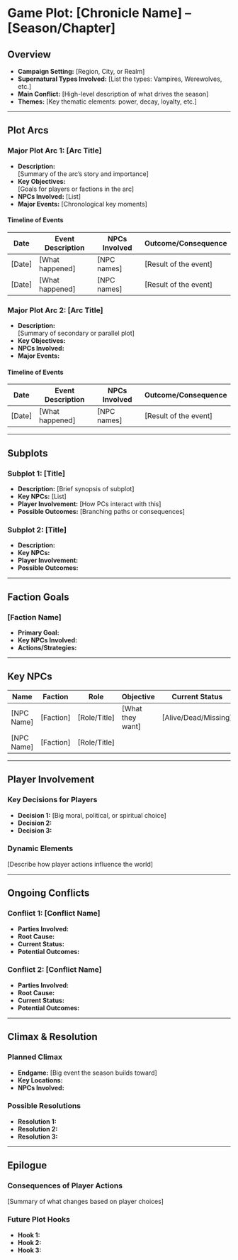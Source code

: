 # Game Plot: [Chronicle Name] – [Season/Chapter]

## Overview
- **Campaign Setting:** [Region, City, or Realm]
- **Supernatural Types Involved:** [List the types: Vampires, Werewolves, etc.]
- **Main Conflict:** [High-level description of what drives the season]
- **Themes:** [Key thematic elements: power, decay, loyalty, etc.]

---

## Plot Arcs

### Major Plot Arc 1: [Arc Title]
- **Description:**  
  [Summary of the arc’s story and importance]
- **Key Objectives:**  
  [Goals for players or factions in the arc]
- **NPCs Involved:** [List]
- **Major Events:** [Chronological key moments]

#### Timeline of Events
| **Date**  | **Event Description**                | **NPCs Involved**        | **Outcome/Consequence**               |
|-----------|--------------------------------------|--------------------------|---------------------------------------|
| [Date]    | [What happened]                      | [NPC names]              | [Result of the event]                 |
| [Date]    | [What happened]                      | [NPC names]              | [Result of the event]                 |

### Major Plot Arc 2: [Arc Title]
- **Description:**  
  [Summary of secondary or parallel plot]
- **Key Objectives:**  
- **NPCs Involved:**  
- **Major Events:**  

#### Timeline of Events
| **Date**  | **Event Description**                | **NPCs Involved**        | **Outcome/Consequence**               |
|-----------|--------------------------------------|--------------------------|---------------------------------------|
| [Date]    | [What happened]                      | [NPC names]              | [Result of the event]                 |

---

## Subplots

### Subplot 1: [Title]
- **Description:** [Brief synopsis of subplot]
- **Key NPCs:** [List]
- **Player Involvement:** [How PCs interact with this]
- **Possible Outcomes:** [Branching paths or consequences]

### Subplot 2: [Title]
- **Description:**  
- **Key NPCs:**  
- **Player Involvement:**  
- **Possible Outcomes:**  

---

## Faction Goals

### [Faction Name]
- **Primary Goal:**  
- **Key NPCs Involved:**  
- **Actions/Strategies:**  

<!-- Repeat as needed for each faction (e.g., Garou, Sabbat, Wraiths, etc.) -->

---

## Key NPCs

| **Name**              | **Faction**     | **Role**                         | **Objective**                             | **Current Status**  |
|-----------------------|----------------|----------------------------------|-------------------------------------------|----------------------|
| [NPC Name]            | [Faction]      | [Role/Title]                     | [What they want]                          | [Alive/Dead/Missing] |
| [NPC Name]            | [Faction]      | [Role/Title]                     |                                           |                      |

---

## Player Involvement

### Key Decisions for Players
- **Decision 1:** [Big moral, political, or spiritual choice]  
- **Decision 2:**  
- **Decision 3:**  

### Dynamic Elements
[Describe how player actions influence the world]

---

## Ongoing Conflicts

### Conflict 1: [Conflict Name]
- **Parties Involved:**  
- **Root Cause:**  
- **Current Status:**  
- **Potential Outcomes:**  

### Conflict 2: [Conflict Name]
- **Parties Involved:**  
- **Root Cause:**  
- **Current Status:**  
- **Potential Outcomes:**  

---

## Climax & Resolution

### Planned Climax
- **Endgame:** [Big event the season builds toward]
- **Key Locations:**  
- **NPCs Involved:**  

### Possible Resolutions
- **Resolution 1:**  
- **Resolution 2:**  
- **Resolution 3:**  

---

## Epilogue

### Consequences of Player Actions
[Summary of what changes based on player choices]

### Future Plot Hooks
- **Hook 1:**  
- **Hook 2:**  
- **Hook 3:**  